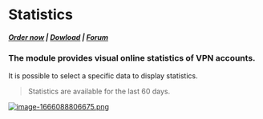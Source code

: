 # Statistics

#####  [Order now](https://puqcloud.com/index.php?rp=/store/whmcs-module-business-vpn) | [Dowload](http://download.puqcloud.com/WHMCS/servers/PUQ_WHMCS-Business-VPN/) | [Forum](https://panel.puqcloud.com/link.php?id=39)

### The module provides visual online statistics of VPN accounts.

It is possible to select a specific data to display statistics.

>Statistics are available for the last 60 days.

[![image-1666088806675.png](https://doc.puq.info/uploads/images/gallery/2022-10/scaled-1680-/image-1666088806675.png)](https://doc.puq.info/uploads/images/gallery/2022-10/image-1666088806675.png)
